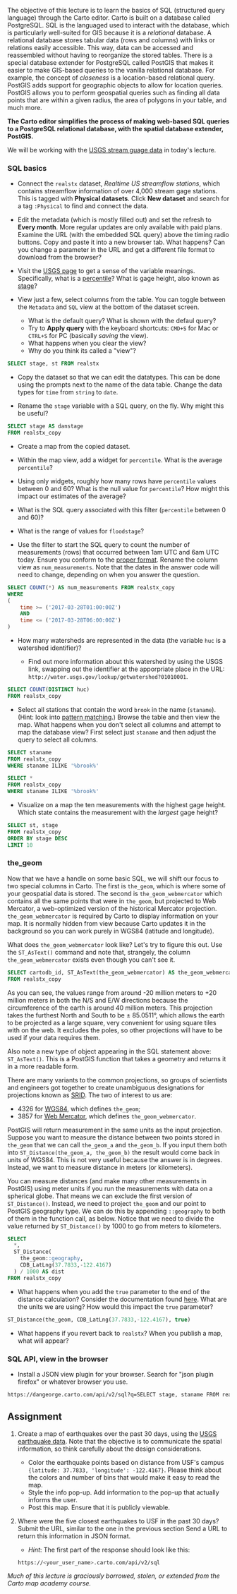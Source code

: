 The objective of this lecture is to learn the basics of SQL (structured query language) through the Carto editor.  Carto is built on a database called PostgreSQL.  SQL is the languaged used to interact with the database, which is particularly well-suited for GIS because it is a *relational* database.  A relational database stores tabular data (rows and columns) with links or relations easily accessible.  This way, data can be accessed and reassembled without having to reorganize the stored tables.  There is a special database extender for PostgreSQL called PostGIS that makes it easier to make GIS-based queries to the vanilla relational database.  For example, the concept of *closeness* is a location-based relational query.  PostGIS adds support for geographic objects to allow for location queries.  PostGIS allows you to perform geospatial queries such as finding all data points that are within a given radius, the area of polygons in your table, and much more.

**The Carto editor simplifies the process of making web-based SQL queries to a PostgreSQL relational database, with the spatial database extender, PostGIS.**

We will be working with the [USGS stream guage data](http://waterdata.usgs.gov/nwis/rt) in today's lecture.  

### SQL basics

- Connect the `realstx` dataset, *Realtime US streamflow stations*, which contains streamflow information of over 4,000 stream gage stations.  This is tagged with **Physical datasets**.  Click **New dataset** and search for a tag `:Physical` to find and connect the data.

- Edit the metadata (which is mostly filled out) and set the refresh to **Every month**. More regular updates are only available with paid plans. Examine the URL (with the embedded SQL query) above the timing radio buttons. Copy and paste it into a new browser tab. What happens?  Can you change a parameter in the URL and get a different file format to download from the browser?

- Visit the [USGS page](http://waterdata.usgs.gov/nwis/rt) to get a sense of the variable meanings.  Specifically, what is a [percentile](http://help.waterdata.usgs.gov/faq/surface-water/what-is-a-percentile?searchterm=percentile)?  What is gage height, also known as [stage](http://help.waterdata.usgs.gov/faq/surface-water/how-to-interpret-gage-height-and-streamflow-values)?

- View just a few, select columns from the table.  You can toggle between the `Metadata` and `SQL` view at the bottom of the dataset screen.
    - What is the default query?  What is shown with the defaul query?  
    - Try to **Apply query** with the keyboard shortcuts: `CMD+S` for Mac or `CTRL+S` for PC (basically *saving* the view).  
    - What happens when you clear the view?  
    - Why do you think its called a "view"?

```sql
SELECT stage, st FROM realstx
```

- Copy the dataset so that we can edit the datatypes.  This can be done using the prompts next to the name of the data table. Change the data types for `time` from `string` to `date`.

- Rename the `stage` variable with a SQL query, on the fly.  Why might this be useful?

```sql
SELECT stage AS danstage
FROM realstx_copy
```

- Create a map from the copied dataset.

- Within the map view, add a widget for `percentile`.  What is the average `percentile`?

- Using only widgets, roughly how many rows have `percentile` values between 0 and 60?  What is the null value for `percentile`?  How might this impact our estimates of the average? 

- What is the SQL query associated with this filter (`percentile` between 0 and 60)?

- What is the range of values for `floodstage`? 

- Use the filter to start the SQL query to count the number of measurements (rows) that occurred between 1am UTC and 6am UTC today.  Ensure you conform to the [proper format](https://en.wikipedia.org/wiki/ISO_8601).  Rename the column view as `num_measurements`.  Note that the dates in the answer code will need to change, depending on when you answer the question.

```sql
SELECT COUNT(*) AS num_measurements FROM realstx_copy 
WHERE 
(
    time >= ('2017-03-28T01:00:00Z') 
    AND 
    time <= ('2017-03-28T06:00:00Z')
)
```

- How many watersheds are represented in the data (the variable `huc` is a watershed identifier)?  

    - Find out more information about this watershed by using the USGS link, swapping out the identifier at the apporpriate place in the URL: `http://water.usgs.gov/lookup/getwatershed?01010001`.

```sql
SELECT COUNT(DISTINCT huc) 
FROM realstx_copy
```

- Select all stations that contain the word `brook` in the name (`staname`).  (Hint: look into [pattern matching](https://www.postgresql.org/docs/7.3/static/functions-matching.html).)  Browse the table and then view the map.  What happens when you don't select all columns and attempt to map the database view?  First select just `staname` and then adjust the query to select all columns.

```sql
SELECT staname 
FROM realstx_copy 
WHERE staname ILIKE '%brook%'
```

```sql
SELECT * 
FROM realstx_copy 
WHERE staname ILIKE '%brook%'
```

- Visualize on a map the ten measurements with the highest gage height.  Which state contains the measurement with the *largest* gage height?

```sql
SELECT st, stage
FROM realstx_copy
ORDER BY stage DESC
LIMIT 10
```

### the_geom

Now that we have a handle on some basic SQL, we will shift our focus to two special columns in Carto. The first is `the_geom`, which is where some of your geospatial data is stored.  The second is `the_geom_webmercator` which contains all the same points that were in `the_geom`, but projected to Web Mercator, a web-optimized version of the historical Mercator projection. `the_geom_webmercator` is required by Carto to display information on your map. It is normally hidden from view because Carto updates it in the background so you can work purely in WGS84 (latitude and longitude).  

What does `the_geom_webmercator` look like?  Let's try to figure this out.  Use the `ST_AsText()` command and note that, strangely, the column `the_geom_webmercator` exists even though you can't see it.

```sql
SELECT cartodb_id, ST_AsText(the_geom_webmercator) AS the_geom_webmercator
FROM realstx_copy
```

As you can see, the values range from around -20 million meters to +20 million meters in both the N/S and E/W directions because the circumference of the earth is around 40 million meters. This projection takes the furthest North and South to be ± 85.0511°, which allows the earth to be projected as a large square, very convenient for using square tiles with on the web. It excludes the poles, so other projections will have to be used if your data requires them. 

Also note a new type of object appearing in the SQL statement above: `ST_AsText()`. This is a PostGIS function that takes a geometry and returns it in a more readable form.

There are many variants to the common projections, so groups of scientists and engineers got together to create unambiguous designations for projections known as [SRID](https://en.wikipedia.org/wiki/SRID). The two of interest to us are:

- 4326 for [WGS84](https://en.wikipedia.org/wiki/World_Geodetic_System), which defines `the_geom`;
- 3857 for [Web Mercator](https://en.wikipedia.org/wiki/Web_Mercator), which defines `the_geom_webmercator`.

PostGIS will return measurement in the same units as the input projection. Suppose you want to measure the distance between two points stored in `the_geom` that we can call `the_geom_a` and `the_geom_b`. If you input them both into `ST_Distance(the_geom_a, the_geom_b)` the result would come back in units of WGS84. This is not very useful because the answer is in degrees. Instead, we want to measure distance in meters (or kilometers).

You can measure distances (and make many other measurements in PostGIS) using meter units if you run the measurements with data on a spherical globe. That means we can exclude the first version of `ST_Distance()`. Instead, we need to project `the_geom` and our point to PostGIS geography type. We can do this by appending `::geography` to both of them in the function call, as below. Notice that we need to divide the value returned by `ST_Distance()` by 1000 to go from meters to kilometers.

```sql
SELECT
  *,
  ST_Distance(
    the_geom::geography, 
    CDB_LatLng(37.7833,-122.4167)
  ) / 1000 AS dist
FROM realstx_copy
```

- What happens when you add the `true` parameter to the end of the distance calculation?  Consider the documentation found [here](http://postgis.net/docs/ST_Distance.html).  What are the units we are using?  How would this impact the `true` parameter?

```sql
ST_Distance(the_geom, CDB_LatLng(37.7833,-122.4167), true)
```

- What happens if you revert back to `realstx`?  When you publish a map, what will appear?

### SQL API, view in the browser
- Install a JSON view plugin for your browser.  Search for "json plugin firefox" or whatever browser you use.

```bash
https://dangeorge.carto.com/api/v2/sql?q=SELECT stage, staname FROM realstx_copy ORDER BY stage DESC LIMIT 10
```

## Assignment

1. Create a map of earthquakes over the past 30 days, using the [USGS earthquake data](http://earthquake.usgs.gov/earthquakes/feed/v1.0/csv.php).  Note that the objective is to communicate the spatial information, so think carefully about the design considerations.

    - Color the earthquake points based on distance from USF's campus `{latitude: 37.7833, 'longitude': -122.4167}`.  Please think about the colors and number of bins that would make it easy to read the map. 
    - Style the info pop-up.  Add information to the pop-up that actually informs the user.
    - Post this map.  Ensure that it is publicly viewable.

2. Where were the five closest earthquakes to USF in the past 30 days?  Submit the URL, similar to the one in the previous section Send a URL to return this information in JSON format.

    - *Hint*: The first part of the response should look like this:
    
    ```bash
    https://<your_user_name>.carto.com/api/v2/sql
    ```

*Much of this lecture is graciously borrowed, stolen, or extended from the Carto map academy course.*

